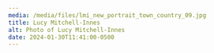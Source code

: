 ```yaml
---
media: /media/files/lmi_new_portrait_town_country_09.jpg
title: Lucy Mitchell-Innes
alt: Photo of Lucy Mitchell-Innes
date: 2024-01-30T11:41:00-0500
---
```

